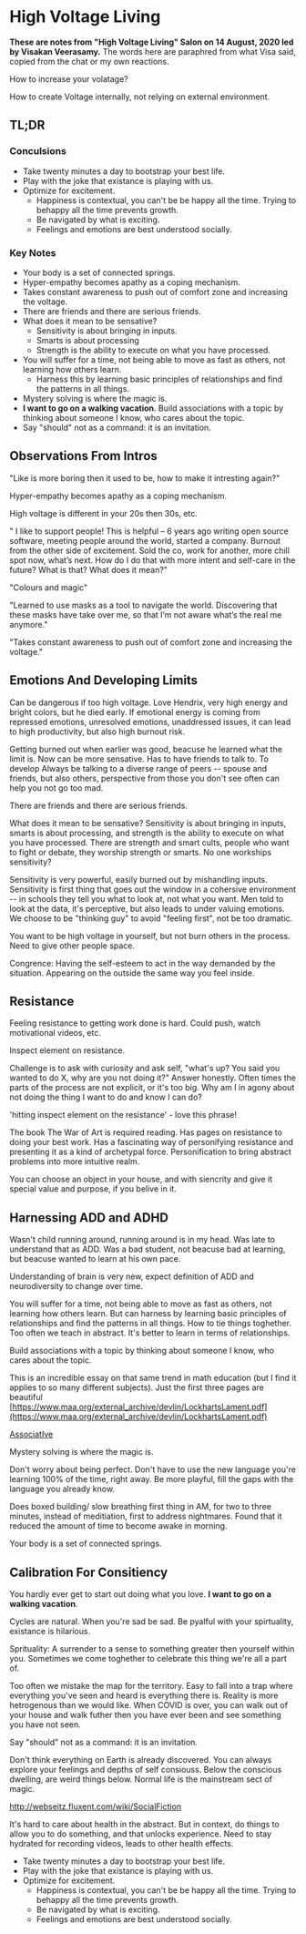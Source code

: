 # High Voltage Living

**These are notes from "High Voltage Living" Salon on 14 August, 2020 led by Visakan Veerasamy.** The words here are paraphred from what Visa said, copied from the chat or my own reactions.

How to increase your volatage?

How to create Voltage internally, not relying on external environment.

## TL;DR

### Conculsions

- Take twenty minutes a day to bootstrap your best life.
- Play with the joke that existance is playing with us.
- Optimize for excitement.
  - Happiness is contextual, you can't be be happy all the time. Trying to behappy all the time prevents growth.
  - Be navigated by what is exciting.
  - Feelings and emotions are best understood socially.

### Key Notes

- Your body is a set of connected springs.
- Hyper-empathy becomes apathy as a coping mechanism.
- Takes constant awareness to push out of comfort zone and increasing the voltage.
- There are friends and there are serious friends.
- What does it mean to be sensative?
  - Sensitivity is about bringing in inputs.
  - Smarts is about processing
  - Strength is the ability to execute on what you have processed.
- You will suffer for a time, not being able to move as fast as others, not learning how others learn.
  - Harness this by learning basic principles of relationships and find the patterns in all things.
- Mystery solving is where the magic is.
- **I want to go on a walking vacation**.
  Build associations with a topic by thinking about someone I know, who cares about the topic.
- Say "should" not as a command: it is an invitation.

## Observations From Intros

"Like is more boring then it used to be, how to make it intresting again?"

Hyper-empathy becomes apathy as a coping mechanism.

High voltage is different in your 20s then 30s, etc.

" I like to support people! This is helpful – 6 years ago writing open source software, meeting people around the world, started a company. Burnout from the other side of excitement. Sold the co, work for another, more chill spot now, what’s next. How do I do that with more intent and self-care in the future? What is that? What does it mean?"

"Colours and magic"

"Learned to use masks as a tool to navigate the world. Discovering that these masks have take over me, so that I’m not aware what’s the real me anymore."

"Takes constant awareness to push out of comfort zone and increasing the voltage."

## Emotions And Developing Limits

Can be dangerous if too high voltage. Love Hendrix, very high energy and bright colors, but he died early. If emotional energy is coming from repressed emotions, unresolved emotions, unaddressed issues, it can lead to high productivity, but also high burnout risk.

Getting burned out when earlier was good, beacuse he learned what the limit is. Now can be more sensative. Has to have friends to talk to. To develop Always be talking to a diverse range of peers -- spouse and friends, but also others, perspective from those you don't see often can help you not go too mad.

There are friends and there are serious friends.

What does it mean to be sensative? Sensitivity is about bringing in inputs, smarts is about processing, and strength is the ability to execute on what you have processed. There are strength and smart cults, people who want to fight or debate, they worship strength or smarts. No one workships sensitivity?

Sensitivity is very powerful, easily burned out by mishandling inputs. Sensitivity is first thing that goes out the window in a cohersive environment -- in schools they tell you what to look at, not what you want. Men told to look at the data, it's perceptive, but also leads to under valuing emotions. We choose to be "thinking guy" to avoid "feeling first", not be too dramatic.

You want to be high voltage in yourself, but not burn others in the process. Need to give other people space.

Congrence: Having the self-esteem to act in the way demanded by the situation. Appearing on the outside the same way you feel inside.

## Resistance

Feeling resistance to getting work done is hard. Could push, watch motivational videos, etc.

Inspect element on resistance.

Challenge is to ask with curiosity and ask self, "what's up? You said you wanted to do X, why are you not doing it?" Answer honestly. Often times the parts of the process are not explicit, or it's too big. Why am I in agony about not doing the thing I want to do and know I can do?

'hitting inspect element on the resistance' - love this phrase!

The book The War of Art is required reading. Has pages on resistance to doing your best work. Has a fascinating way of personifying resistance and presenting it as a kind of archetypal force. Personification to bring abstract problems into more intuitive realm.

You can choose an object in your house, and with siencrity and give it special value and purpose, if you belive in it.

## Harnessing ADD and ADHD

Wasn't child running around, running around is in my head. Was late to understand that as ADD. Was a bad student, not beacuse bad at learning, but beacuse wanted to learn at his own pace.

Understanding of brain is very new, expect definition of ADD and neurodiversity to change over time.

You will suffer for a time, not being able to move as fast as others, not learning how others learn. But can harness by learning basic principles of relationships and find the patterns in all things. How to tie things toghether. Too often we teach in abstract. It's better to learn in terms of relationships.

Build associations with a topic by thinking about someone I know, who cares about the topic.

This is an incredible essay on that same trend in math education (but I find it applies to so many different subjects). Just the first three pages are beautiful [https://www.maa.org/external_archive/devlin/LockhartsLament.pdf](https://www.maa.org/external_archive/devlin/LockhartsLament.pdf)

[AssociatIve](http://webseitz.fluxent.com/wiki/AssociatIve)

Mystery solving is where the magic is.

Don't worry about being perfect. Don't have to use the new language you're learning 100% of the time, right away. Be more playful, fill the gaps with the language you already know.

Does boxed building/ slow breathing first thing in AM, for two to three minutes, instead of meditiation, first to address nightmares. Found that it reduced the amount of time to become awake in morning.

Your body is a set of connected springs.

## Calibration For Consitiency

You hardly ever get to start out doing what you love. **I want to go on a walking vacation**.

Cycles are natural. When you're sad be sad. Be pyalful with your spirtuality, existance is hilarious.

Sprituality: A surrender to a sense to something greater then yourself within you. Sometimes we come toghether to celebrate this thing we're all a part of.

Too often we mistake the map for the territory. Easy to fall into a trap where everything you've seen and heard is everything there is. Reality is more hetrogenous than we would like. When COVID is over, you can walk out of your house and walk futher then you have ever been and see something you have not seen.

Say "should" not as a command: it is an invitation.

Don't think everything on Earth is already discovered. You can always explore your feelings and depths of self consiouss. Below the conscious dwelling, are weird things below. Normal life is the mainstream sect of magic.

http://webseitz.fluxent.com/wiki/SocialFiction

It's hard to care about health in the abstract. But in context, do things to allow you to do something, and that unlocks experience. Need to stay hydrated for recording videos, leads to other health effects.

- Take twenty minutes a day to bootstrap your best life.
- Play with the joke that existance is playing with us.
- Optimize for excitement.
  - Happiness is contextual, you can't be be happy all the time. Trying to behappy all the time prevents growth.
  - Be navigated by what is exciting.
  - Feelings and emotions are best understood socially.

